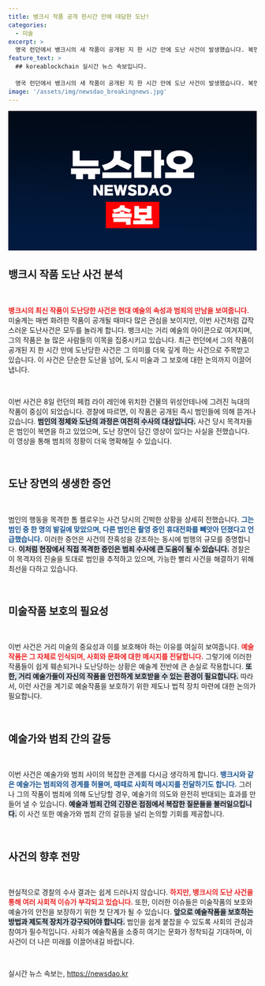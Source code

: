 ```yaml
---
title: 뱅크시 작품 공개 한시간 만에 대담한 도난!
categories:
  - 미술
excerpt: >
  영국 런던에서 뱅크시의 새 작품이 공개된 지 한 시간 만에 도난 사건이 발생했습니다. 복면을 쓴 범인들이 위성안테나를 뜯어가며, 당시의 긴박한 순간이 담긴 영상도 공개됐습니다. 경찰의 수사가 한창인 가운데, 얼굴 없는 예술가의 작품은 다시 한 번 예술계의 화제를 모으고 있습니다!
feature_text: >
  ## koreablockchain 실시간 뉴스 속보입니다.

  영국 런던에서 뱅크시의 새 작품이 공개된 지 한 시간 만에 도난 사건이 발생했습니다. 복면을 쓴 범인들이 위성안테나를 뜯어가며, 당시의 긴박한 순간이 담긴 영상도 공개됐습니다. 경찰의 수사가 한창인 가운데, 얼굴 없는 예술가의 작품은 다시 한 번 예술계의 화제를 모으고 있습니다!
image: '/assets/img/newsdao_breakingnews.jpg'
---
```


<p><img src="/assets/img/newsdao_breakingnews.jpg" alt="koreablockchain 속보" /></p>

<h2 data-ke-size="size26">뱅크시 작품 도난 사건 분석</h2>

<p data-ke-size="size16">&nbsp;</p>

<p><b><span style="color: #ee2323;">뱅크시의 최신 작품이 도난당한 사건은 현대 예술의 속성과 범죄의 만남을 보여줍니다.</span></b> 미술계는 매번 화려한 작품이 공개될 때마다 많은 관심을 보이지만, 이번 사건처럼 갑작스러운 도난사건은 모두를 놀라게 합니다. 뱅크시는 거리 예술의 아이콘으로 여겨지며, 그의 작품은 늘 많은 사람들의 이목을 집중시키고 있습니다. 최근 런던에서 그의 작품이 공개된 지 한 시간 만에 도난당한 사건은 그 의미를 더욱 깊게 하는 사건으로 주목받고 있습니다. 이 사건은 단순한 도난을 넘어, 도시 미술과 그 보호에 대한 논의까지 이끌어냅니다.</p>

<p data-ke-size="size16">&nbsp;</p>

<p>이번 사건은 8일 런던의 페컴 라이 레인에 위치한 건물의 위성안테나에 그려진 늑대의 작품이 중심이 되었습니다. 경찰에 따르면, 이 작품은 공개된 즉시 범인들에 의해 뜯겨나갔습니다. <b><span style="background-color: #21538527;">범인의 정체와 도난의 과정은 여전히 수사의 대상입니다.</span></b> 사건 당시 목격자들은 범인이 복면을 하고 있었으며, 도난 장면이 담긴 영상이 있다는 사실을 전했습니다. 이 영상을 통해 범죄의 정황이 더욱 명확해질 수 있습니다. </p>

<p data-ke-size="size16">&nbsp;</p>

<h2 data-ke-size="size26">도난 장면의 생생한 증언</h2>

<p data-ke-size="size16">&nbsp;</p>

<p>범인의 행동을 목격한 톰 켈로우는 사건 당시의 긴박한 상황을 상세히 전했습니다. <b><span style="color: #1a5490;">그는 범인 중 한 명의 발길에 맞았으며, 다른 범인은 촬영 중인 휴대전화를 빼앗아 던졌다고 언급했습니다.</span></b> 이러한 증언은 사건의 잔혹성을 강조하는 동시에 범행의 규모를 증명합니다. <b><span style="background-color: #21538527;">이처럼 현장에서 직접 목격한 증인은 범죄 수사에 큰 도움이 될 수 있습니다.</span></b> 경찰은 이 목격자의 진술을 토대로 범인을 추적하고 있으며, 가능한 빨리 사건을 해결하기 위해 최선을 다하고 있습니다.</p>

<p data-ke-size="size16">&nbsp;</p>

<h2 data-ke-size="size26">미술작품 보호의 필요성</h2>

<p data-ke-size="size16">&nbsp;</p>

<p>이번 사건은 거리 미술의 중요성과 이를 보호해야 하는 이유를 여실히 보여줍니다. <b><span style="color: #ee2323;">예술작품은 그 자체로 인식되며, 사회와 문화에 대한 메시지를 전달합니다.</span></b> 그렇기에 이러한 작품들이 쉽게 훼손되거나 도난당하는 상황은 예술계 전반에 큰 손실로 작용합니다. <b><span style="background-color: #21538527;">또한, 거리 예술가들이 자신의 작품을 안전하게 보호받을 수 있는 환경이 필요합니다.</span></b> 따라서, 이런 사건을 계기로 예술작품을 보호하기 위한 제도나 법적 장치 마련에 대한 논의가 필요합니다.</p>

<p data-ke-size="size16">&nbsp;</p>

<h2 data-ke-size="size26">예술가와 범죄 간의 갈등</h2>

<p data-ke-size="size16">&nbsp;</p>

<p>이번 사건은 예술가와 범죄 사이의 복잡한 관계를 다시금 생각하게 합니다. <b><span style="color: #1a5490;">뱅크시와 같은 예술가는 범죄와의 경계를 허물며, 때때로 사회적 메시지를 전달하기도 합니다.</span></b> 그러나 그의 작품이 범죄에 의해 도난당할 경우, 예술가의 의도와 완전히 반대되는 효과를 만들어 낼 수 있습니다. <b><span style="background-color: #21538527;">예술과 범죄 간의 긴장은 접점에서 복잡한 질문들을 불러일으킵니다.</span></b> 이 사건 또한 예술가와 범죄 간의 갈등을 널리 논의할 기회를 제공합니다.</p>

<p data-ke-size="size16">&nbsp;</p>

<h2 data-ke-size="size26">사건의 향후 전망</h2>

<p data-ke-size="size16">&nbsp;</p>

<p>현실적으로 경찰의 수사 결과는 쉽게 드러나지 않습니다. <b><span style="color: #ee2323;">하지만, 뱅크시의 도난 사건을 통해 여러 사회적 이슈가 부각되고 있습니다.</span></b> 또한, 이러한 이슈들은 미술작품의 보호와 예술가의 안전을 보장하기 위한 첫 단계가 될 수 있습니다. <b><span style="background-color: #21538527;">앞으로 예술작품을 보호하는 방법과 제도적 장치가 강구되어야 합니다.</span></b> 범인을 쉽게 붙잡을 수 있도록 사회의 관심과 참여가 필수적입니다. 사회가 예술작품을 소중히 여기는 문화가 정착되길 기대하며, 이 사건이 더 나은 미래를 이끌어내길 바랍니다.</p>

<p data-ke-size="size16">&nbsp;</p>
실시간 뉴스 속보는, <a href="https://newsdao.kr" rel="dofollow">https://newsdao.kr</a>


